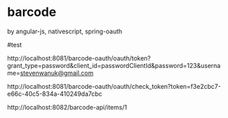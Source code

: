 # barcode
by angular-js, nativescript, spring-oauth


#test

http://localhost:8081/barcode-oauth/oauth/token?grant_type=password&client_id=passwordClientId&password=123&username=stevenwanuk@gmail.com

http://localhost:8081/barcode-oauth/oauth/check_token?token=f3e2cbc7-e66c-40c5-834a-410249da7cbc

http://localhost:8082/barcode-api/items/1